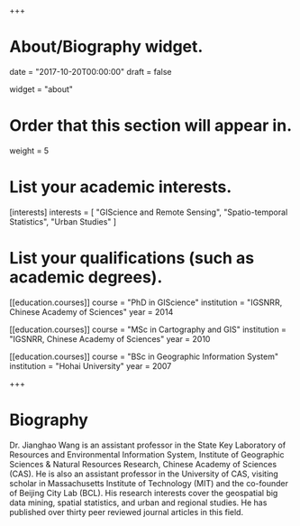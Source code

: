 +++
# About/Biography widget.

date = "2017-10-20T00:00:00"
draft = false

widget = "about"

# Order that this section will appear in.
weight = 5

# List your academic interests.
[interests]
  interests = [
    "GIScience and Remote Sensing",
    "Spatio-temporal Statistics",
    "Urban Studies"
  ]

# List your qualifications (such as academic degrees).
[[education.courses]]
  course = "PhD in GIScience"
  institution = "IGSNRR, Chinese Academy of Sciences"
  year = 2014

[[education.courses]]
  course = "MSc in Cartography and GIS"
  institution = "IGSNRR, Chinese Academy of Sciences"
  year = 2010

[[education.courses]]
  course = "BSc in Geographic Information System"
  institution = "Hohai University"
  year = 2007
 
+++

# Biography

Dr. Jianghao Wang is an assistant professor in the State Key Laboratory of Resources and Environmental Information System, Institute of Geographic Sciences & Natural Resources Research, Chinese Academy of Sciences (CAS). He is also an assistant professor in the University of CAS, visiting scholar in Massachusetts Institute of Technology (MIT) and the co-founder of Beijing City Lab (BCL). His research interests cover the geospatial big data mining, spatial statistics, and urban and regional studies. He has published over thirty peer reviewed journal articles in this field.
